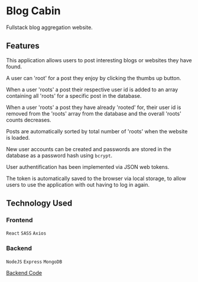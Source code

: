 # Blog Cabin

Fullstack blog aggregation website. 

## Features
This application allows users to post interesting blogs or websites they have found.

A user can 'root' for a post they enjoy by clicking the thumbs up button.

When a user 'roots' a post their respective user id is added to an array containing all 'roots' for a specific post in the database.

When a user 'roots' a post they have already 'rooted' for, their user id is removed from the 'roots' array from the database and the overall 'roots' counts decreases.

Posts are automatically sorted by total number of 'roots' when the website is loaded. 

New user accounts can be created and passwords are stored in the database as a password hash using ```bcrypt```.

User authentification has been implemented via JSON web tokens. 

The token is automatically saved to the browser via local storage, to allow users to use the application with out having to log in again.

## Technology Used

### Frontend
```React``` ```SASS``` ```Axios```

### Backend
```NodeJS``` ```Express```  ```MongoDB```


[Backend Code](https://github.com/jakefrancis/blogcabin-backend)
